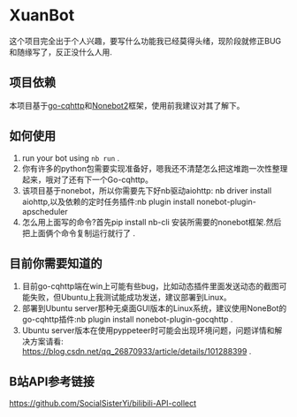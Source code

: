 # XuanBot
这个项目完全出于个人兴趣，要写什么功能我已经莫得头绪，现阶段就修正BUG和随缘写了，反正没什么人用.

## 项目依赖
本项目基于[go-cqhttp](https://docs.go-cqhttp.org/)和[Nonebot2](https://v2.nonebot.dev/)框架，使用前我建议对其了解下。

## 如何使用

1. run your bot using `nb run` .
2. 你有许多的python包需要实现准备好，嗯我还不清楚怎么把这堆跑一次性整理起来，哦对了还有下一个Go-cqhttp。
3. 该项目基于nonebot，所以你需要先下好nb驱动aiohttp: nb driver install aiohttp,以及依赖的定时任务插件:nb plugin install nonebot-plugin-apscheduler
4. 怎么用上面写的命令?首先pip install nb-cli 安装所需要的nonebot框架.然后把上面俩个命令复制运行就行了
  .

## 目前你需要知道的
1. 目前go-cqhttp端在win上可能有些bug，比如动态插件里面发送动态的截图可能失败，但Ubuntu上我测试能成功发送，建议部署到Linux。
2. 部署到Ubuntu server那种无桌面GUI版本的Linux系统，建议使用NoneBot的go-cqhttp插件:nb plugin install nonebot-plugin-gocqhttp .
3. Ubuntu server版本在使用pyppeteer时可能会出现环境问题，问题详情和解决方案请看: https://blog.csdn.net/qq_26870933/article/details/101288399 .


## B站API参考链接
https://github.com/SocialSisterYi/bilibili-API-collect

